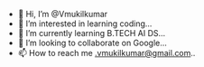 - 👋 Hi, I’m @Vmukilkumar
- 👀 I’m interested in learning coding...
- 🌱 I’m currently learning B.TECH AI DS...
- 💞️ I’m looking to collaborate on Google...
- 📫 How to reach me .vmukilkumar@gmail.com..

<!---
Vmukilkumar/Vmukilkumar is a ✨ special ✨ repository because its `README.md` (this file) appears on your GitHub profile.
You can click the Preview link to take a look at your changes.
--->
